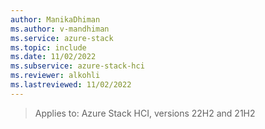 ```yaml
---
author: ManikaDhiman
ms.author: v-mandhiman
ms.service: azure-stack
ms.topic: include
ms.date: 11/02/2022
ms.subservice: azure-stack-hci
ms.reviewer: alkohli
ms.lastreviewed: 11/02/2022
---
```


> Applies to: Azure Stack HCI, versions 22H2 and 21H2